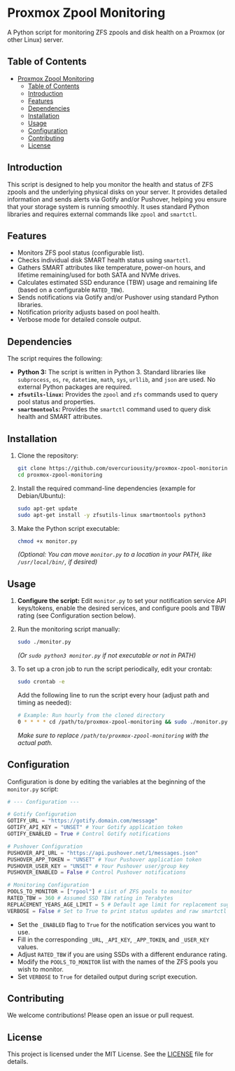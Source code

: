 # Proxmox Zpool Monitoring

A Python script for monitoring ZFS zpools and disk health on a Proxmox (or other Linux) server.

## Table of Contents

- [Proxmox Zpool Monitoring](#proxmox-zpool-monitoring)
  - [Table of Contents](#table-of-contents)
  - [Introduction](#introduction)
  - [Features](#features)
  - [Dependencies](#dependencies)
  - [Installation](#installation)
  - [Usage](#usage)
  - [Configuration](#configuration)
  - [Contributing](#contributing)
  - [License](#license)

## Introduction

This script is designed to help you monitor the health and status of ZFS zpools and the underlying physical disks on your server. It provides detailed information and sends alerts via Gotify and/or Pushover, helping you ensure that your storage system is running smoothly. It uses standard Python libraries and requires external commands like `zpool` and `smartctl`.

## Features

- Monitors ZFS pool status (configurable list).
- Checks individual disk SMART health status using `smartctl`.
- Gathers SMART attributes like temperature, power-on hours, and lifetime remaining/used for both SATA and NVMe drives.
- Calculates estimated SSD endurance (TBW) usage and remaining life (based on a configurable `RATED_TBW`).
- Sends notifications via Gotify and/or Pushover using standard Python libraries.
- Notification priority adjusts based on pool health.
- Verbose mode for detailed console output.

## Dependencies

The script requires the following:

- **Python 3:** The script is written in Python 3. Standard libraries like `subprocess`, `os`, `re`, `datetime`, `math`, `sys`, `urllib`, and `json` are used. No external Python packages are required.
- **`zfsutils-linux`:** Provides the `zpool` and `zfs` commands used to query pool status and properties.
- **`smartmontools`:** Provides the `smartctl` command used to query disk health and SMART attributes.

## Installation

1. Clone the repository:

    ```sh
    git clone https://github.com/overcuriousity/proxmox-zpool-monitoring.git
    cd proxmox-zpool-monitoring
    ```

2. Install the required command-line dependencies (example for Debian/Ubuntu):

    ```sh
    sudo apt-get update
    sudo apt-get install -y zfsutils-linux smartmontools python3
    ```

3. Make the Python script executable:

    ```sh
    chmod +x monitor.py
    ```
    *(Optional: You can move `monitor.py` to a location in your PATH, like `/usr/local/bin/`, if desired)*

## Usage

1. **Configure the script:** Edit `monitor.py` to set your notification service API keys/tokens, enable the desired services, and configure pools and TBW rating (see Configuration section below).

2. Run the monitoring script manually:

    ```sh
    sudo ./monitor.py
    ```
    *(Or `sudo python3 monitor.py` if not executable or not in PATH)*

3. To set up a cron job to run the script periodically, edit your crontab:

    ```sh
    sudo crontab -e
    ```

    Add the following line to run the script every hour (adjust path and timing as needed):

    ```sh
    # Example: Run hourly from the cloned directory
    0 * * * * cd /path/to/proxmox-zpool-monitoring && sudo ./monitor.py >> /var/log/zpool-monitor.log 2>&1
    ```
    *Make sure to replace `/path/to/proxmox-zpool-monitoring` with the actual path.*

## Configuration

Configuration is done by editing the variables at the beginning of the `monitor.py` script:

```python
# --- Configuration ---

# Gotify Configuration
GOTIFY_URL = "https://gotify.domain.com/message"
GOTIFY_API_KEY = "UNSET" # Your Gotify application token
GOTIFY_ENABLED = True # Control Gotify notifications

# Pushover Configuration
PUSHOVER_API_URL = "https://api.pushover.net/1/messages.json"
PUSHOVER_APP_TOKEN = "UNSET" # Your Pushover application token
PUSHOVER_USER_KEY = "UNSET" # Your Pushover user/group key
PUSHOVER_ENABLED = False # Control Pushover notifications

# Monitoring Configuration
POOLS_TO_MONITOR = ["rpool"] # List of ZFS pools to monitor
RATED_TBW = 360 # Assumed SSD TBW rating in Terabytes
REPLACEMENT_YEARS_AGE_LIMIT = 5 # Default age limit for replacement suggestion
VERBOSE = False # Set to True to print status updates and raw smartctl output to console
```

- Set the `_ENABLED` flag to `True` for the notification services you want to use.
- Fill in the corresponding `_URL`, `_API_KEY`, `_APP_TOKEN`, and `_USER_KEY` values.
- Adjust `RATED_TBW` if you are using SSDs with a different endurance rating.
- Modify the `POOLS_TO_MONITOR` list with the names of the ZFS pools you wish to monitor.
- Set `VERBOSE` to `True` for detailed output during script execution.

## Contributing

We welcome contributions! Please open an issue or pull request.

## License

This project is licensed under the MIT License. See the [LICENSE](LICENSE) file for details.
